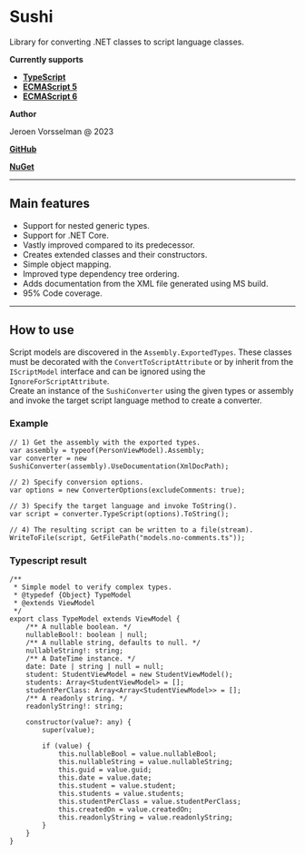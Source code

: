 # Sushi
Library for converting .NET classes to script language classes.

**Currently supports**

- **[TypeScript](https://github.com/jvorssel/Sushi/blob/master/TestResults/models.latest.ts)**
- **[ECMAScript 5](https://github.com/jvorssel/Sushi/blob/master/TestResults/models.es5.js)** 
- **[ECMAScript 6](https://github.com/jvorssel/Sushi/blob/master/TestResults/models.es6.js)**


**Author**

Jeroen Vorsselman @ 2023

**[GitHub](https://github.com/jvorssel)**

**[NuGet](https://www.nuget.org/packages/SushiScriptCore/1.0.0)**

---

Main features
- 
- Support for nested generic types.
- Support for .NET Core. 
- Vastly improved compared to its predecessor.
- Creates extended classes and their constructors.
- Simple object mapping.
- Improved type dependency tree ordering.
- Adds documentation from the XML file generated using MS build.
- 95% Code coverage.
---
## How to use
Script models are discovered in the `Assembly.ExportedTypes`. These classes must be decorated with the `ConvertToScriptAttribute` or by inherit from the `IScriptModel` interface and can be ignored using the `IgnoreForScriptAttribute`. 
<br>
Create an instance of the `SushiConverter` using the given types or assembly and invoke the target script language method to create a converter.

### Example
``` 
// 1) Get the assembly with the exported types.
var assembly = typeof(PersonViewModel).Assembly;
var converter = new SushiConverter(assembly).UseDocumentation(XmlDocPath);

// 2) Specify conversion options.
var options = new ConverterOptions(excludeComments: true);

// 3) Specify the target language and invoke ToString().
var script = converter.TypeScript(options).ToString();

// 4) The resulting script can be written to a file(stream).
WriteToFile(script, GetFilePath("models.no-comments.ts"));
``` 

### Typescript result

```
/**
 * Simple model to verify complex types.
 * @typedef {Object} TypeModel
 * @extends ViewModel 
 */
export class TypeModel extends ViewModel {
    /** A nullable boolean. */
    nullableBool!: boolean | null;
    /** A nullable string, defaults to null. */
    nullableString!: string;
    /** A DateTime instance. */
    date: Date | string | null = null;
    student: StudentViewModel = new StudentViewModel();
    students: Array<StudentViewModel> = [];
    studentPerClass: Array<Array<StudentViewModel>> = [];
    /** A readonly string. */
    readonlyString!: string;

    constructor(value?: any) {
        super(value);

        if (value) {
            this.nullableBool = value.nullableBool;
            this.nullableString = value.nullableString;
            this.guid = value.guid;
            this.date = value.date;
            this.student = value.student;
            this.students = value.students;
            this.studentPerClass = value.studentPerClass;
            this.createdOn = value.createdOn;
            this.readonlyString = value.readonlyString;
        }
    }
}
```